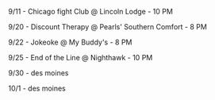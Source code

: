 9/11 - Chicago fight Club @ Lincoln Lodge - 10 PM

9/20 - Discount Therapy @ Pearls' Southern Comfort - 8 PM

9/22 - Jokeoke @ My Buddy's - 8 PM

9/25 - End of the Line @ Nighthawk - 10 PM

9/30 - des moines

10/1 - des moines
